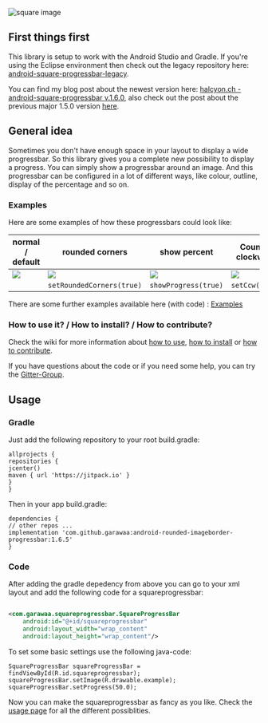 ![square image](https://vqbaiq-bn1306.files.1drv.com/y3mWYs9BuIe9N1T99aNPJ3OS0HEFXgJHCn96voCjTc0gUiysA7qbzPyLm0-2UiMdIkddCPIEX4uAXH7SHYa_pS8dm8M-S1Q0mkS_0wNhi3QPMb-A9d7-SzD_LIfdA5qyJdFX-9FrfjskYkkPf3jRUqg6MBmQnMRfOfaqY5i4bb6AZw?)

## First things first

This library is setup to work with the Android Studio and Gradle. If you're using the Eclipse environment then check out the legacy repository here: [android-square-progressbar-legacy](https://github.com/mrwonderman/android-square-progressbar-legacy).

You can find my blog post about the newest version here: [halcyon.ch - android-square-progressbar v.1.6.0](http://www.halcyon.ch/android-square-progressbar-v-1-6-0/), also check out the post about the previous major 1.5.0 version [here](http://www.halcyon.ch/android-square-progressbar-v-1-5-0/).

## General idea

Sometimes you don't have enough space in your layout to display a wide progressbar. So this library gives you a complete new possibility to display a progress. You can simply show a progressbar around an image. And this progressbar can be configured in a lot of different ways, like colour, outline, display of the percentage and so on.

### Examples

Here are some examples of how these progressbars could look like:

| normal / default                                                                                                                                                                                                                                                                                        | rounded corners                    | show percent                                                                                                                                                                                                                                                                                            | Counter clockwise                  |
| ------------------------------------------------------------------------------------------------------------------------------------------------------------------------------------------------------------------------------------------------------------------------------------------------------- | ---------------------------------- | ------------------------------------------------------------------------------------------------------------------------------------------------------------------------------------------------------------------------------------------------------------------------------------------------------- | ---------------------------------- |
| ![](https://whxvpq.bn1303.livefilestore.com/y4mbpv6GEOuDrqEaDIkV_bo7t49qpQcERn5YXsEHf9owXaomI--3m5Zx0E5go4ZZIhpz32hnPNne4J7N55qK4sNbCaBY71aVgJ7aaXJYR6pZU-P5iFhLHukKQYgfJKJZacUNUvBcehqVWrnZzQza2V287yPOvxKbflYn3pt4NOFmiQ3ktvT0Z0i_EYWvofzyWwM8xhYPrxeEvNXYANpUmbu3Q?width=200&height=128&cropmode=none) | ![](https://i.imgur.com/r40ztii.png) | ![](https://wnxvpq.bn1303.livefilestore.com/y4mY2mdqL2fEDeHd6-qmZVC2P8CXIFETcT_1nXw8ZCTLCJjoNwjFW6_ToAruJ22d_jto0P4LuHL0DIa152e9rJ0Q_SXqmJrqq9oghuYSBwEPEQIWDBHBahX2i0tH5NgW3bE--WKnzq5gtIFuje4_9Fzu4dtyCE9ni7Nnf4UO10pC3WrftTfjWkGFsl0Irp4cARQ1f-I6ET1FinisByPKodMCg?width=200&height=128&cropmode=none) | ![](https://i.imgur.com/GmbveOV.png) |
|                                                                                                                                                                                                                                                                                                         | `setRoundedCorners(true)`        | `showProgress(true)`                                                                                                                                                                                                                                                                                  | `setCcw(true)`                   |

There are some further examples available here (with code) : [Examples](https://github.com/mrwonderman/android-square-progressbar/wiki/Examples)

### How to use it? / How to install? / How to contribute?

Check the wiki for more information about [how to use](https://github.com/mrwonderman/android-square-progressbar/wiki/Usage), [how to install](https://github.com/mrwonderman/android-square-progressbar/wiki/Use-with-an-Eclipse-Setup) or [how to contribute](https://github.com/mrwonderman/android-square-progressbar/wiki/How-To-Contribute).

If you have questions about the code or if you need some help, you can try the [Gitter-Group](https://gitter.im/mrwonderman/android-square-progressbar).

## Usage

### Gradle

Just add the following repository to your root build.gradle:

```
allprojects {
repositories {
jcenter()
maven { url 'https://jitpack.io' }
}
}
```

Then in your app build.gradle:

```
dependencies {
// other repos ...
implementation 'com.github.garawaa:android-rounded-imageborder-progressbar:1.6.5'
}
```

### Code

After adding the gradle depedency from above you can go to your xml layout and add the following code for a squareprogressbar:

```xml

<com.garawaa.squareprogressbar.SquareProgressBar
    android:id="@+id/squareprogressbar"
    android:layout_width="wrap_content"
    android:layout_height="wrap_content"/>
```

To set some basic settings use the following java-code:

```
SquareProgressBar squareProgressBar = findViewById(R.id.squareprogressbar);
squareProgressBar.setImage(R.drawable.example);
squareProgressBar.setProgress(50.0);
```

Now you can make the squareprogressbar as fancy as you like. Check the [usage page](https://github.com/garawaa/android-rounded-imageborder-progressbar/wiki/Usage) for all the different possiblities.

